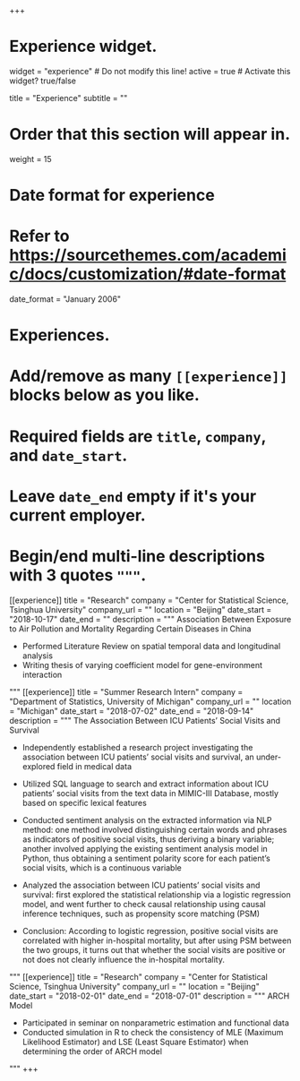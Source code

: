 +++
# Experience widget.
widget = "experience"  # Do not modify this line!
active = true  # Activate this widget? true/false

title = "Experience"
subtitle = ""

# Order that this section will appear in.
weight = 15

# Date format for experience
#   Refer to https://sourcethemes.com/academic/docs/customization/#date-format
date_format = "January 2006"

# Experiences.
#   Add/remove as many `[[experience]]` blocks below as you like.
#   Required fields are `title`, `company`, and `date_start`.
#   Leave `date_end` empty if it's your current employer.
#   Begin/end multi-line descriptions with 3 quotes `"""`.
[[experience]]
  title = "Research"
  company = "Center for Statistical Science, Tsinghua University"
  company_url = ""
  location = "Beijing"
  date_start = "2018-10-17"
  date_end = ""
  description = """
  Association Between Exposure to Air Pollution and Mortality Regarding Certain Diseases in China

  * Performed Literature Review on spatial temporal data and longitudinal analysis
  * Writing thesis of varying coefficient model for gene-environment interaction

"""
[[experience]]
  title = "Summer Research Intern"
  company = "Department of Statistics, University of Michigan"
  company_url = ""
  location = "Michigan"
  date_start = "2018-07-02"
  date_end = "2018-09-14"
  description = """
  The Association Between ICU Patients’ Social Visits and Survival

  * Independently established a research project investigating the association between ICU patients’ social visits and survival, an under-explored field in medical data

  * Utilized SQL language to search and extract information about ICU patients’ social visits from the text data in MIMIC-III Database, mostly based on specific lexical features

  * Conducted sentiment analysis on the extracted information via NLP method: one method involved distinguishing certain words and phrases as indicators of positive social visits, thus deriving a binary variable; another involved applying the existing sentiment analysis model in Python, thus obtaining a sentiment polarity score for each patient’s social visits, which is a continuous variable

  * Analyzed the association between ICU patients’ social visits and survival: first explored the statistical relationship via a logistic regression model, and went further to check causal relationship using causal inference techniques, such as propensity score matching (PSM)

  * Conclusion: According to logistic regression, positive social visits are correlated with higher in-hospital mortality, but after using PSM between the two groups, it turns out that whether the social visits are positive or not does not clearly influence the in-hospital mortality.

  """
[[experience]]
  title = "Research"
  company = "Center for Statistical Science, Tsinghua University"
  company_url = ""
  location = "Beijing"
  date_start = "2018-02-01"
  date_end = "2018-07-01"
  description = """
ARCH Model

* Participated in seminar on nonparametric estimation and functional data
*	Conducted simulation in R to check the consistency of MLE (Maximum Likelihood Estimator) and LSE (Least Square Estimator) when determining the order of ARCH model

"""
+++
